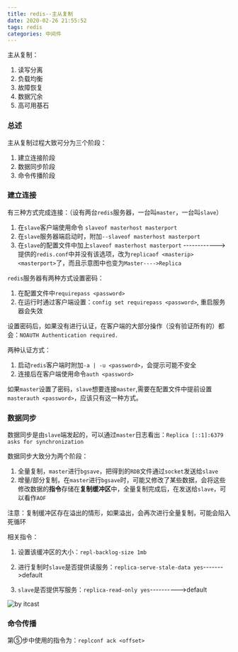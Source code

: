 ```yaml
---
title: redis--主从复制
date: 2020-02-26 21:55:52
tags: redis
categories: 中间件
---
```


主从复制：

1. 读写分离
2. 负载均衡
3. 故障恢复
4. 数据冗余
5. 高可用基石

<!--more-->

### 总述

主从复制过程大致可分为三个阶段：

1. 建立连接阶段
2. 数据同步阶段
3. 命令传播阶段

### 建立连接

有三种方式完成连接：（设有两台`redis`服务器，一台叫`master`，一台叫`slave`）

1. 在`slave`客户端使用命令 `slaveof masterhost masterport`
2. 在`slave`服务器端启动时，附加`--slaveof masterhost masterport`
3. 在`slave`的配置文件中加上`slaveof masterhost masterport`   ------------> 提供的`redis.conf`中并没有该选项，改为`replicaof <masterip> <masterport>`了，而且示意图中也变为`Master---->Replica`

`redis`服务器有两种方式设置密码：

1. 在配置文件中`requirepass <password>`
2. 在运行时通过客户端设置：`config set requirepass <password>`, 重启服务器会失效

设置密码后，如果没有进行认证，在客户端的大部分操作（没有验证所有的）都会：`NOAUTH Authentication required.`

两种认证方式：

1. 启动`redis`客户端时附加`-a | -u <password>`，会提示可能不安全
2. 连接后在客户端使用命令`auth <password>`

如果`master`设置了密码，`slave`想要连接`master`,需要在配置文件中提前设置`masterauth <password>`，应该只有这一种方式。

### 数据同步

数据同步是由`slave`端发起的，可以通过`master`日志看出：`Replica [::1]:6379 asks for synchronization`

数据同步大致分为两个阶段：

1. 全量复制，`master`进行`bgsave`，把得到的`RDB`文件通过`socket`发送给`slave`
2. 增量/部分复制，在`master`进行`bgsave`时，可能又修改了某些数据，会将这些修改数据的**指令**存储在**复制缓冲区**中，全量复制完成后，在发送给`slave`，可以看作`AOF`

​	注意：复制缓冲区存在溢出的情形，如果溢出，会再次进行全量复制，可能会陷入死循环

相关指令：

1. 设置该缓冲区的大小：`repl-backlog-size 1mb`

2. 进行复制时`slave`是否提供读服务：`replica-serve-stale-data yes`------->default
3. `slave`是否提供写服务：`replica-read-only yes`---------->default

![by itcast](https://image.zero22.top/redis/runid_offset.png)

### 命令传播

第⑤步中使用的指令为：`replconf ack <offset>`



